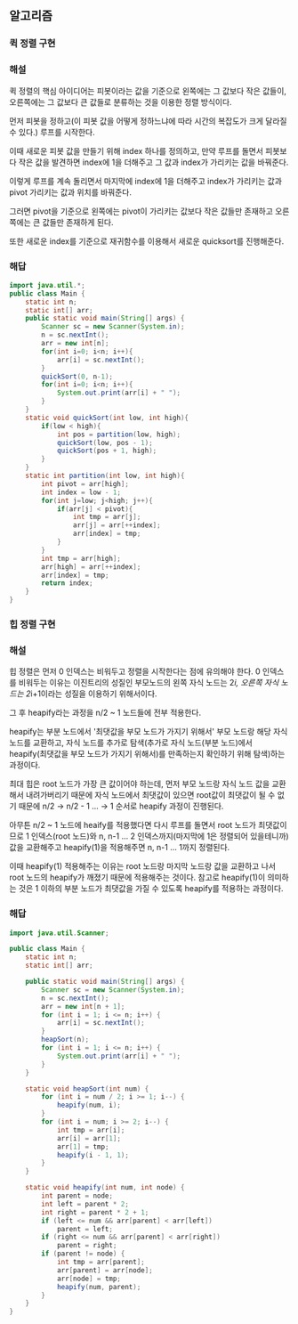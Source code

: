 ## 알고리즘

### 퀵 정렬 구현

### 해설

퀵 정렬의 핵심 아이디어는 피봇이라는 값을 기준으로 왼쪽에는 그 값보다 작은 값들이, 오른쪽에는 그 값보다 큰 값들로 분류하는 것을 이용한 정렬 방식이다.

먼저 피봇을 정하고(이 피봇 값을 어떻게 정하느냐에 따라 시간의 복잡도가 크게 달라질 수 있다.) 루프를 시작한다.

이때 새로운 피봇 값을 만들기 위해 index 하나를 정의하고, 만약 루프를 돌면서 피봇보다 작은 값을 발견하면 index에 1을 더해주고 그 값과 index가 가리키는 값을 바꿔준다.

이렇게 루프를 계속 돌리면서 마지막에 index에 1을 더해주고 index가 가리키는 값과 pivot 가리키는 값과 위치를 바꿔준다.

그러면 pivot을 기준으로 왼쪽에는 pivot이 가리키는 값보다 작은 값들만 존재하고 오른쪽에는 큰 값들만 존재하게 된다.

또한 새로운 index를 기준으로 재귀함수를 이용해서 새로운 quicksort를 진행해준다.

### 해답

```java
import java.util.*;
public class Main {
    static int n;
    static int[] arr;
    public static void main(String[] args) {
        Scanner sc = new Scanner(System.in);
        n = sc.nextInt();
        arr = new int[n];
        for(int i=0; i<n; i++){
            arr[i] = sc.nextInt();
        }
        quickSort(0, n-1);
        for(int i=0; i<n; i++){
            System.out.print(arr[i] + " ");
        }
    }
    static void quickSort(int low, int high){
        if(low < high){
            int pos = partition(low, high);
            quickSort(low, pos - 1);
            quickSort(pos + 1, high);
        }
    }
    static int partition(int low, int high){
        int pivot = arr[high];
        int index = low - 1;
        for(int j=low; j<high; j++){
            if(arr[j] < pivot){
                int tmp = arr[j];
                arr[j] = arr[++index];
                arr[index] = tmp;
            }
        }
        int tmp = arr[high];
        arr[high] = arr[++index];
        arr[index] = tmp;
        return index;
    }
}

```

### 힙 정렬 구현

### 해설

힙 정렬은 먼저 0 인덱스는 비워두고 정렬을 시작한다는 점에 유의해야 한다. 0 인덱스를 비워두는 이유는 이진트리의 성질인 부모노드의 왼쪽 자식 노드는 2*i, 오른쪽 자식 노드는 2*i+1이라는 성질을 이용하기 위해서이다.

그 후 heapify라는 과정을 n/2 ~ 1 노드들에 전부 적용한다.

heapify는 부분 노드에서 '최댓값을 부모 노드가 가지기 위해서' 부모 노드랑 해당 자식 노드를 교환하고, 자식 노드를 추가로 탐색(추가로 자식 노드(부분 노드)에서 heapify(최댓값을 부모 노드가 가지기 위해서)를 만족하는지 확인하기 위해 탐색)하는 과정이다.

최대 힙은 root 노드가 가장 큰 값이어야 하는데, 먼저 부모 노드랑 자식 노드 값을 교환해서 내려가버리기 때문에 자식 노드에서 최댓값이 있으면 root값이 최댓값이 될 수 없기 때문에 n/2 -> n/2 - 1 ... -> 1 순서로 heapify 과정이 진행된다.

아무튼 n/2 ~ 1 노드에 heaify를 적용했다면 다시 루프를 돌면서 root 노드가 최댓값이므로 1 인덱스(root 노드)와 n, n-1 ... 2 인덱스까지(마지막에 1은 정렬되어 있을테니까) 값을 교환해주고 heapify(1)을 적용해주면 n, n-1 ... 1까지 정렬된다.

이때 heapify(1) 적용해주는 이유는 root 노드랑 마지막 노드랑 값을 교환하고 나서 root 노드의 heapify가 깨졌기 때문에 적용해주는 것이다. 참고로 heapify(1)이 의미하는 것은 1 이하의 부분 노드가 최댓값을 가질 수 있도록 heapify를 적용하는 과정이다.

### 해답

```java
import java.util.Scanner;

public class Main {
    static int n;
    static int[] arr;

    public static void main(String[] args) {
        Scanner sc = new Scanner(System.in);
        n = sc.nextInt();
        arr = new int[n + 1];
        for (int i = 1; i <= n; i++) {
            arr[i] = sc.nextInt();
        }
        heapSort(n);
        for (int i = 1; i <= n; i++) {
            System.out.print(arr[i] + " ");
        }
    }

    static void heapSort(int num) {
        for (int i = num / 2; i >= 1; i--) {
            heapify(num, i);
        }
        for (int i = num; i >= 2; i--) {
            int tmp = arr[i];
            arr[i] = arr[1];
            arr[1] = tmp;
            heapify(i - 1, 1);
        }
    }

    static void heapify(int num, int node) {
        int parent = node;
        int left = parent * 2;
        int right = parent * 2 + 1;
        if (left <= num && arr[parent] < arr[left])
            parent = left;
        if (right <= num && arr[parent] < arr[right])
            parent = right;
        if (parent != node) {
            int tmp = arr[parent];
            arr[parent] = arr[node];
            arr[node] = tmp;
            heapify(num, parent);
        }
    }
}
```